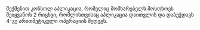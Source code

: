 შექმენით კონსოლ აპლიკაცია, რომელიც მომხარებელს მოსთხოვს შეიყვანოს 2 რიცხვი,
რომლისთვისაც აპლიკაცია დაითვლის და დაბეჭდავს 4-ვე არითმეტიკული ოპერაციის
შედეგს.
